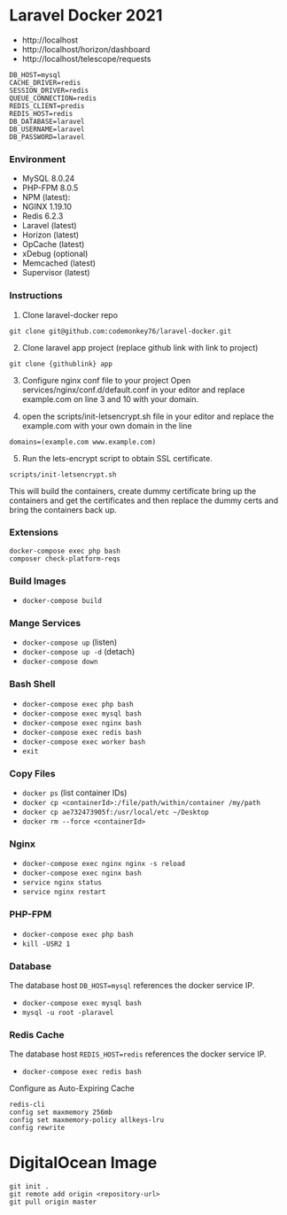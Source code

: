 # Laravel Docker 2021
- http://localhost
- http://localhost/horizon/dashboard
- http://localhost/telescope/requests

```dotenv
DB_HOST=mysql
CACHE_DRIVER=redis
SESSION_DRIVER=redis
QUEUE_CONNECTION=redis
REDIS_CLIENT=predis
REDIS_HOST=redis
DB_DATABASE=laravel
DB_USERNAME=laravel
DB_PASSWORD=laravel
```

### Environment
- MySQL 8.0.24
- PHP-FPM 8.0.5
- NPM (latest):
- NGINX 1.19.10
- Redis 6.2.3
- Laravel (latest)
- Horizon (latest)
- OpCache (latest)
- xDebug (optional)
- Memcached (latest)
- Supervisor (latest)

### Instructions
1. Clone laravel-docker repo
```shell script
git clone git@github.com:codemonkey76/laravel-docker.git
```
2. Clone laravel app project (replace github link with link to project)
```shell script
git clone {githublink} app
```

3. Configure nginx conf file to your project
Open services/nginx/conf.d/default.conf in your editor and replace example.com on
line 3 and 10 with your domain.

4. open the scripts/init-letsencrypt.sh file in your editor and replace the example.com with your own domain in the line
```shell script
domains=(example.com www.example.com)
```

5. Run the lets-encrypt script to obtain SSL certificate.
```shell script
scripts/init-letsencrypt.sh
```
This will build the containers, create dummy certificate bring up the containers and get the certificates and then replace the dummy certs and bring the containers back up.

### Extensions
```shell script
docker-compose exec php bash
composer check-platform-reqs
```

### Build Images
- `docker-compose build`

### Mange Services
- `docker-compose up` (listen)
- `docker-compose up -d` (detach)
- `docker-compose down` 

### Bash Shell
- `docker-compose exec php bash`
- `docker-compose exec mysql bash`
- `docker-compose exec nginx bash`
- `docker-compose exec redis bash`
- `docker-compose exec worker bash`
- `exit`

### Copy Files
- `docker ps` (list container IDs)
- `docker cp <containerId>:/file/path/within/container /my/path`
- `docker cp ae732473905f:/usr/local/etc ~/Desktop`
- `docker rm --force <containerId>`

### Nginx
- `docker-compose exec nginx nginx -s reload`
- `docker-compose exec nginx bash`
- `service nginx status`
- `service nginx restart`

### PHP-FPM
- `docker-compose exec php bash`
- `kill -USR2 1`

### Database
The database host `DB_HOST=mysql` references the docker service IP.

- `docker-compose exec mysql bash`
- `mysql -u root -plaravel`

### Redis Cache
The database host `REDIS_HOST=redis` references the docker service IP.

- `docker-compose exec redis bash`

Configure as Auto-Expiring Cache
```shell script
redis-cli
config set maxmemory 256mb
config set maxmemory-policy allkeys-lru
config rewrite
```

# DigitalOcean Image
```shell script
git init .
git remote add origin <repository-url>
git pull origin master
```

